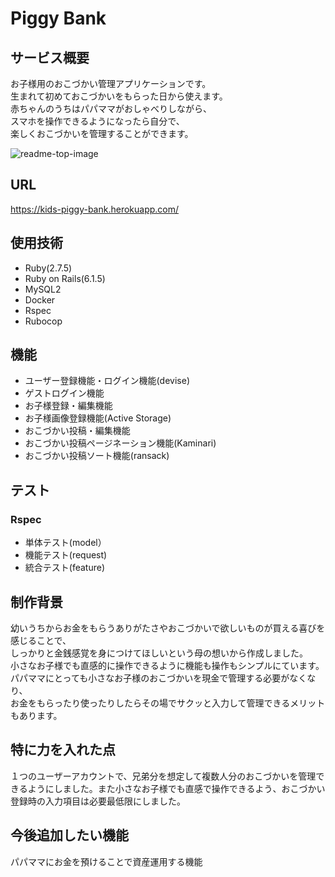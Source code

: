 # Piggy Bank

## サービス概要
お子様用のおこづかい管理アプリケーションです。  
生まれて初めておこづかいをもらった日から使えます。  
赤ちゃんのうちはパパママがおしゃべりしながら、  
スマホを操作できるようになったら自分で、  
楽しくおこづかいを管理することができます。

![readme-top-image](https://user-images.githubusercontent.com/97713176/167884857-5d234335-3c45-4a76-a8cb-e5a822e5fd20.png)

## URL  
https://kids-piggy-bank.herokuapp.com/

## 使用技術
* Ruby(2.7.5)
* Ruby on Rails(6.1.5)
* MySQL2
* Docker
* Rspec
* Rubocop

## 機能
* ユーザー登録機能・ログイン機能(devise)
* ゲストログイン機能
* お子様登録・編集機能
* お子様画像登録機能(Active Storage)
* おこづかい投稿・編集機能
* おこづかい投稿ページネーション機能(Kaminari)
* おこづかい投稿ソート機能(ransack)

## テスト
### Rspec
* 単体テスト(model）
* 機能テスト(request)
* 統合テスト(feature)

## 制作背景 
幼いうちからお金をもらうありがたさやおこづかいで欲しいものが買える喜びを感じることで、  
しっかりと金銭感覚を身につけてほしいという母の想いから作成しました。   
小さなお子様でも直感的に操作できるように機能も操作もシンプルにています。 
パパママにとっても小さなお子様のおこづかいを現金で管理する必要がなくなり、  
お金をもらったり使ったりしたらその場でサクッと入力して管理できるメリットもあります。  

## 特に力を入れた点
１つのユーザーアカウントで、兄弟分を想定して複数人分のおこづかいを管理できるようにしました。また小さなお子様でも直感で操作できるよう、おこづかい登録時の入力項目は必要最低限にしました。

## 今後追加したい機能
パパママにお金を預けることで資産運用する機能
